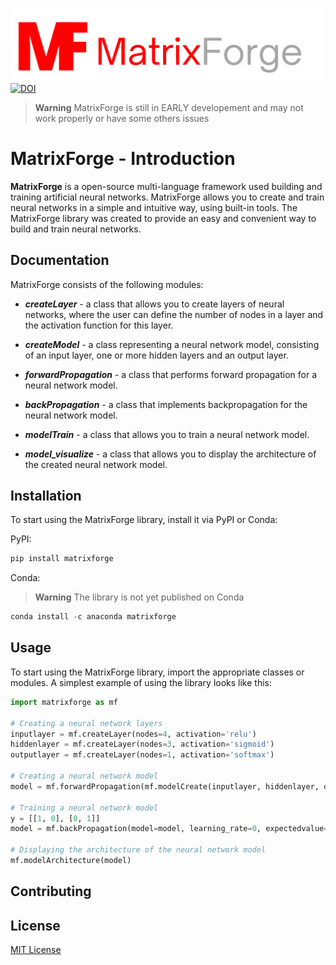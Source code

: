 ![Alt text](/branding/logo1.png "Optional title")
[![DOI](https://zenodo.org/badge/630897036.svg)](https://zenodo.org/badge/latestdoi/630897036)

> **Warning** MatrixForge is still in EARLY developement and may not work properly or have some others issues

# MatrixForge - Introduction
 
**MatrixForge** is a open-source multi-language framework used building and training artificial neural networks. MatrixForge allows you to create and train neural networks in a simple and intuitive way, using built-in tools. The MatrixForge library was created to provide an easy and convenient way to build and train neural networks.

## Documentation
MatrixForge consists of the following modules:

- ***createLayer*** - a class that allows you to create layers of neural networks, where the user can define the number of nodes in a layer and the activation function for this layer.

- ***createModel*** - a class representing a neural network model, consisting of an input layer, one or more hidden layers and an output layer.

- ***forwardPropagation*** - a class that performs forward propagation for a neural network model.

- ***backPropagation*** - a class that implements backpropagation for the neural network model.

- ***modelTrain*** - a class that allows you to train a neural network model.

- ***model_visualize*** - a class that allows you to display the architecture of the created neural network model.

## Installation
To start using the MatrixForge library, install it via PyPI or Conda:

PyPI:
```python
pip install matrixforge
```
Conda:
> **Warning** The library is not yet published on Conda
```python
conda install -c anaconda matrixforge
```

## Usage
To start using the MatrixForge library, import the appropriate classes or modules. A simplest example of using the library looks like this:
```python
import matrixforge as mf

# Creating a neural network layers
inputlayer = mf.createLayer(nodes=4, activation='relu') 
hiddenlayer = mf.createLayer(nodes=3, activation='sigmoid')
outputlayer = mf.createLayer(nodes=1, activation='softmax')

# Creating a neural network model
model = mf.forwardPropagation(mf.modelCreate(inputlayer, hiddenlayer, outputlayer, hiddenlayeram=1), biasvalue=1)

# Training a neural network model
y = [[1, 0], [0, 1]]
model = mf.backPropagation(model=model, learning_rate=0, expectedvalue=y)

# Displaying the architecture of the neural network model
mf.modelArchitecture(model)
```
## Contributing

## License
[MIT License](/LICENCE.txt)
